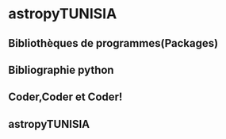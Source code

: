# astropyTUNISIA

## Bibliothèques de programmes(Packages) 
<preview-lia 
src="https://liascript.github.io/course/?https://raw.githubusercontent.com/pyTUNISIA/home/master/lia/astropy001.md#1">
</preview-lia>

## Bibliographie python 
<preview-lia 
src="https://liascript.github.io/course/?https://raw.githubusercontent.com/pyTUNISIA/home/master/lia/astropy001.md#1">
</preview-lia> 


## Coder,Coder et Coder!

<preview-lia 
src="https://liascript.github.io/course/?https://raw.githubusercontent.com/pyTUNISIA/home/master/lia/astropy001.md#1">
</preview-lia> 

## astropyTUNISIA
    
<preview-lia 
src="https://liascript.github.io/course/?https://raw.githubusercontent.com/pyTUNISIA/home/master/lia/astropy001.md#1">

</preview-lia>


